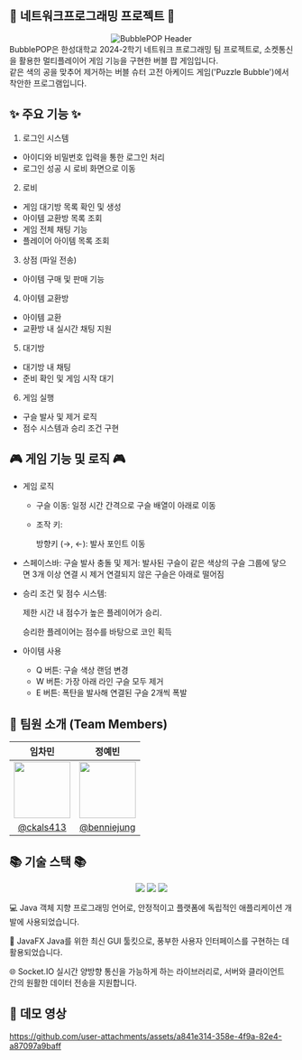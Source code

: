 ## 👋 네트워크프로그래밍 프로젝트 👋
<div align="center">
  <img src="https://capsule-render.vercel.app/api?type=waving&color=auto&height=100&section=header&text=BubblePOP&fontSize=40&animation=fadeIn&fontColor=random" alt="BubblePOP Header"/>
</div>
BubblePOP은 한성대학교 2024-2학기 네트워크 프로그래밍 팀 프로젝트로, 소켓통신을 활용한 멀티플레이어 게임 기능을 구현한 버블 팝 게임입니다.<br>
같은 색의 공을 맞추어 제거하는 버블 슈터 고전 아케이드 게임('Puzzle Bubble')에서 착안한 프로그램입니다.<br>

## ✨ 주요 기능 ✨
1. 로그인 시스템

  - 아이디와 비밀번호 입력을 통한 로그인 처리
  - 로그인 성공 시 로비 화면으로 이동
  
2. 로비

  - 게임 대기방 목록 확인 및 생성
  - 아이템 교환방 목록 조회
  - 게임 전체 채팅 기능
  - 플레이어 아이템 목록 조회
3. 상점 (파일 전송)
  - 아이템 구매 및 판매 기능
    
4. 아이템 교환방
  - 아이템 교환
  - 교환방 내 실시간 채팅 지원
    
5. 대기방
  - 대기방 내 채팅
  - 준비 확인 및 게임 시작 대기
6. 게임 실행
  - 구슬 발사 및 제거 로직
  - 점수 시스템과 승리 조건 구현

## 🎮 게임 기능 및 로직 🎮
- 게임 로직

  - 구슬 이동: 일정 시간 간격으로 구슬 배열이 아래로 이동
  - 조작 키:
    
    방향키 (→, ←): 발사 포인트 이동
- 스페이스바: 구슬 발사
충돌 및 제거:
발사된 구슬이 같은 색상의 구슬 그룹에 닿으면 3개 이상 연결 시 제거
연결되지 않은 구슬은 아래로 떨어짐

- 승리 조건 및 점수 시스템: 

  제한 시간 내 점수가 높은 플레이어가 승리.
  
  승리한 플레이어는 점수를 바탕으로 코인 획득
  
- 아이템 사용

  - Q 버튼: 구슬 색상 랜덤 변경
  - W 버튼: 가장 아래 라인 구슬 모두 제거
  - E 버튼: 폭탄을 발사해 연결된 구슬 2개씩 폭발

## 👥 팀원 소개 (Team Members)

| **임차민** | **정예빈** |
|:---:|:---:|
| <img src="https://github.com/ckals413.png" width="100"> | <img src="https://github.com/benniejung.png" width="100"> |
| [@ckals413](https://github.com/ckals413) | [@benniejung](https://github.com/benniejung) |

## 📚 기술 스택 📚
<p align="center"> <img src="https://img.shields.io/badge/Java-007396?style=for-the-badge&logo=Java&logoColor=white"> <img src="https://img.shields.io/badge/JavaFX-007396?style=for-the-badge&logo=Java&logoColor=white"> <img src="https://img.shields.io/badge/Socket.IO-010101?style=for-the-badge&logo=Socket.IO&logoColor=white"> </p>
💻 Java
객체 지향 프로그래밍 언어로, 안정적이고 플랫폼에 독립적인 애플리케이션 개발에 사용되었습니다.

🎨 JavaFX
Java를 위한 최신 GUI 툴킷으로, 풍부한 사용자 인터페이스를 구현하는 데 활용되었습니다.

🌐 Socket.IO
실시간 양방향 통신을 가능하게 하는 라이브러리로, 서버와 클라이언트 간의 원활한 데이터 전송을 지원합니다.

## 🎥 데모 영상

https://github.com/user-attachments/assets/a841e314-358e-4f9a-82e4-a87097a9baff


